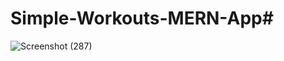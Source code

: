 # Simple-Workouts-MERN-App# 
![Screenshot (287)](https://user-images.githubusercontent.com/73445540/224461590-ace1abd6-62cb-4e5d-84cc-14d86330a7b2.png)
